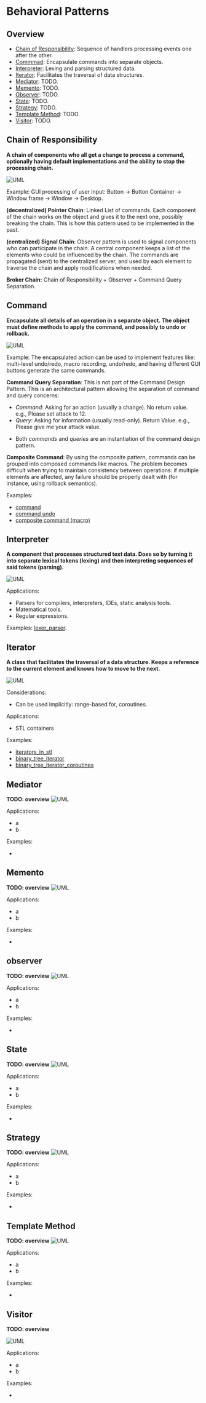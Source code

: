 # Behavioral Patterns

## Overview

- [Chain of Responsibility](#chain-of-responsibility): Sequence of handlers processing events one after the other.
- [Commmad](#command): Encapsulate commands into separate objects.
- [Interpreter](#interpreter): Lexing and parsing structured data.
- [Iterator](#iterator): Facilitates the traversal of data structures.
- [Mediator](#mediator): TODO.
- [Memento](#memento): TODO.
- [Observer](#observer): TODO.
- [State](#state): TODO.
- [Strategy](#strategy): TODO.
- [Template Method](#template-method): TODO.
- [Visitor](#visitor): TODO.


## Chain of Responsibility

**A chain of components who all get a change to process a command, optionally having default implementations and the ability to stop the processing chain.**

![UML](chain_of_responsibility/UML.png)

Example: GUI processing of user input: Button -> Button Container -> Window frame -> Window -> Desktop. 

**(decentralized) Pointer Chain**: Linked List of commands. Each component of the chain works on the object and gives it to the next one, possibly breaking the chain. This is how this pattern used to be implemented in the past.

**(centralized) Signal Chain**: Observer pattern is used to signal components who can participate in the chain. A central component keeps a list of the elements who could be influenced by the chain. The commands are propagated (sent) to the centralized server, and used by each element to traverse the chain and apply modifications when needed.

**Broker Chain:** Chain of Responsibility + Observer + Command Query Separation.

## Command

**Encapsulate all details of an operation in a separate object. The object must define methods to apply the command, and possibly to undo or rollback.**

![UML](command/UML.png)

Example: The encapsulated action can be used to implement features like: multi-level undo/redo, macro recording, undo/redo, and having different GUI buttons generate the same commands.

**Command Query Separation**: This is not part of the Command Design Pattern. This is an architectural pattern allowing the separation of command and query concerns:
- *Command*: Asking for an action (usually a change). No return value. e.g., Please set attack to 12.
- *Query*: Asking for information (usually read-only). Return Value. e.g., Please give me your attack value.
* Both *commands* and *queries* are an instantiation of the command design pattern.

**Composite Command**: By using the composite pattern, commands can be grouped into composed commands like macros. The problem becomes difficult when trying to maintain consistency between operations: if multiple elements are affected, any failure should be properly dealt with (for instance, using rollback semantics).

Examples:
- [command](command/command.cpp)
- [command undo](command/command_undo.cpp)
- [composite command (macro)](command/composite_command.cpp)

## Interpreter

**A component that processes structured text data. Does so by turning it into separate lexical tokens (lexing) and then interpreting sequences of said tokens (parsing).**

![UML](interpreter/UML.png)

Applications:
- Parsers for compilers, interpreters, IDEs, static analysis tools.
- Matematical tools.
- Regular expressions.

Examples: [lexer_parser](interpreter/lexer_parser.cpp).


## Iterator

**A class that facilitates the traversal of a data structure. Keeps a reference to the current element and knows how to move to the next.**

![UML](iterator/UML.png)

Considerations:
- Can be used implicitly: range-based for, coroutines.

Applications:
- STL containers

Examples:
- [iterators_in_stl](iterator/iterators_in_stl.cpp)
- [binary_tree_iterator](iterator/binary_tree_iterator.cpp)
- [binary_tree_iterator_coroutines](iterator/binary_tree_iterator_coroutines.cpp)

## Mediator

**TODO: overview**
![UML](#mediator/UML.png)

Applications:
- a
- b

Examples:
- [](mediator/)

## Memento

**TODO: overview**
![UML](#memento/UML.png)

Applications:
- a
- b

Examples:
- [](memento/)

## observer

**TODO: overview**
![UML](#observer/UML.png)

Applications:
- a
- b

Examples:
- [](observer/)

## State

**TODO: overview**
![UML](#state/UML.png)

Applications:
- a
- b

Examples:
- [](state/)

## Strategy

**TODO: overview**
![UML](#strategy/UML.png)

Applications:
- a
- b

Examples:
- [](strategy/)

## Template Method

**TODO: overview**
![UML](#template/UML.png)

Applications:
- a
- b

Examples:
- [](template/)

## Visitor

**TODO: overview**

![UML](#visitor/UML.png)

Applications:
- a
- b

Examples:
- [](visitor/)
